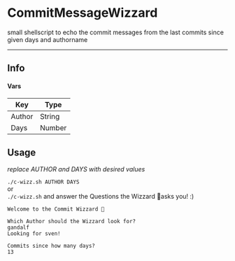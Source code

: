 # CommitMessageWizzard

small shellscript to echo the commit messages from the last commits since given days and authorname

---

## Info

#### Vars

| Key    | Type   |
| ------ | ------ |
| Author | String |
| Days   | Number |

## Usage

_replace AUTHOR and DAYS with desired values_

`./c-wizz.sh AUTHOR DAYS`  
or  
`./c-wizz.sh` and answer the Questions the Wizzard 🧙asks you! :)

```
Welcome to the Commit Wizzard 🧙

Which Author should the Wizzard look for?
gandalf
Looking for sven!

Commits since how many days?
13
```
